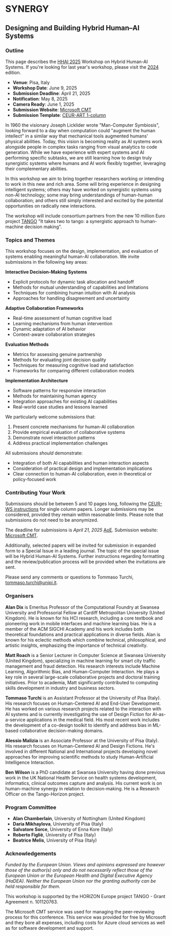 # SYNERGY
## Designing and Building Hybrid Human–AI Systems

### Outline

This page describes the [HHAI 2025](https://hhai-conference.org/2025/) Workshop on Hybrid Human-AI Systems. If you're looking for last year's workshop, please visit the [2024](https://synergy.trx.li/2024/) edition.
- **Venue**: Pisa, Italy
- **Workshop Date**: June 9, 2025
- **Submission Deadline**: April 21, 2025
- **Notification**: May 8, 2025
- **Camera Ready**: June 1, 2025
- **Submission Website**: [Microsoft CMT](https://cmt3.research.microsoft.com/SYNERGY2025)
- **Submission Template**: [CEUR-ART 1-column](https://drive.google.com/file/d/1-1jUjijZI3IdXc7lHQbJBPeq_SGRAiel/view?usp=sharing)

In 1960 the visionary Joseph Licklider wrote "Man-Computer Symbiosis", looking forward to a day when computation could "augment the human intellect" in a similar way that mechanical tools augmented humans' physical abilities. Today, this vision is becoming reality as AI systems work alongside people in complex tasks ranging from visual analytics to code generation. While we have experience with expert systems and AI performing specific subtasks, we are still learning how to design truly synergistic systems where humans and AI work flexibly together, leveraging their complementary abilities.

In this workshop we aim to bring together researchers working or intending to work in this new and rich area. Some will bring experience in designing intelligent systems; others may have worked on synergistic systems using non-AI technology; some may bring understandings of human-human collaboration; and others still simply interested and excited by the potential opportunities on radically new interactions.

The workshop will include consortium partners from the new 10 million Euro project [TANGO](https://tango-horizon.eu/) "It takes two to tango: a synergistic approach to human-machine decision making".

### Topics and Themes

This workshop focuses on the design, implementation, and evaluation of systems enabling meaningful human-AI collaboration. We invite submissions in the following key areas:

**Interactive Decision-Making Systems**
- Explicit protocols for dynamic task allocation and handoff
- Methods for mutual understanding of capabilities and limitations
- Techniques for combining human intuition with AI analysis
- Approaches for handling disagreement and uncertainty

**Adaptive Collaboration Frameworks**
- Real-time assessment of human cognitive load
- Learning mechanisms from human intervention
- Dynamic adaptation of AI behavior
- Context-aware collaboration strategies

**Evaluation Methods**
- Metrics for assessing genuine partnership
- Methods for evaluating joint decision quality
- Techniques for measuring cognitive load and satisfaction
- Frameworks for comparing different collaboration models

**Implementation Architecture**
- Software patterns for responsive interaction
- Methods for maintaining human agency
- Integration approaches for existing AI capabilities
- Real-world case studies and lessons learned

We particularly welcome submissions that:
1. Present concrete mechanisms for human-AI collaboration
2. Provide empirical evaluation of collaborative systems
3. Demonstrate novel interaction patterns
4. Address practical implementation challenges

All submissions *should* demonstrate:
- Integration of both AI capabilities and human interaction aspects
- Consideration of practical design and implementation implications
- Clear connection to human-AI collaboration, even in theoretical or policy-focused work

### Contributing Your Work

Submissions should be between 5 and 10 pages long, following the [CEUR-WS instructions](https://ceur-ws.org/HOWTOSUBMIT.html) for single column papers. Longer submissions may be considered, provided they remain within reasonable limits. Please note that submissions do not need to be anonymized.

The deadline for submissions is *April 21, 2025* [AoE](https://time.is/Anywhere_on_Earth). Submission website: [Microsoft CMT](https://cmt3.research.microsoft.com/SYNERGY2025).

Additionally, selected papers will be invited for submission in expanded form to a Special Issue in a leading journal. The topic of the special issue will be Hybrid Human-AI Systems. Further instructions regarding formatting and the review/publication process will be provided when the invitations are sent.

Please send any comments or questions to Tommaso Turchi, [tommaso.turchi@unipi.it](mailto:tommaso.turchi@unipi.it).

### Organisers

**Alan Dix** is Emeritus Professor of the Computational Foundry at Swansea University and Professorial Fellow at Cardiff Metropolitan University (United Kingdom). He is known for his HCI research, including a core textbook and pioneering work in mobile interfaces and machine learning bias. He is a member of the ACM SIGCHI Academy and his work includes both theoretical foundations and practical applications in diverse fields. Alan is known for his eclectic methods which combine technical, philosophical, and artistic insights, emphasizing the importance of technical creativity.

**Matt Roach** is a Senior Lecturer in Computer Science at Swansea University (United Kingdom), specializing in machine learning for smart city traffic management and fraud detection. His research interests include Machine Learning, Algorithmic Bias, and Human-Computer Interaction. He plays a key role in several large-scale collaborative projects and doctoral training initiatives. Prior to academia, Matt significantly contributed to computing skills development in industry and business sectors.

**Tommaso Turchi** is an Assistant Professor at the University of Pisa (Italy). His research focuses on Human-Centered AI and End-User Development. He has worked on various research projects related to the interaction with AI systems and is currently investigating the use of Design Fiction for AI-as-a-service applications in the medical field. His most recent work includes the development of a co-design toolkit to identify and address bias in ML-based collaborative decision-making domains.

**Alessio Malizia** is an Associate Professor at the University of Pisa (Italy). His research focuses on Human-Centered AI and Design Fictions. He's involved in different National and International projects developing novel approaches for improving scientific methods to study Human-Artificial Intelligence Interaction.

**Ben Wilson** is a PhD candidate at Swansea University having done previous work in the UK National Health Service on health systems development, informatics, clinical outcomes capture and analysis. His current work is on human-machine synergy in relation to decision-making. He is a Research Officer on the Tango-Horizon project.

### Program Committee

- **Alan Chamberlain**, University of Nottingham (United Kingdom)
- **Daria Mikhaylova**, University of Pisa (Italy)
- **Salvatore Sorce**, University of Enna Kore (Italy)
- **Roberto Figliè**, University of Pisa (Italy)
- **Beatrice Melis**, University of Pisa (Italy)

### Acknowledgements

_Funded by the European Union. Views and opinions expressed are however those of the author(s) only and do not necessarily reflect those of the European Union or the European Health and Digital Executive Agency (HaDEA). Neither the European Union nor the granting authority can be held responsible for them._

This workshop is supported by the HORIZON Europe project TANGO - Grant Agreement n. 101120763.

The Microsoft CMT service was used for managing the peer-reviewing process for this conference. This service was provided for free by Microsoft and they bore all expenses, including costs for Azure cloud services as well as for software development and support.